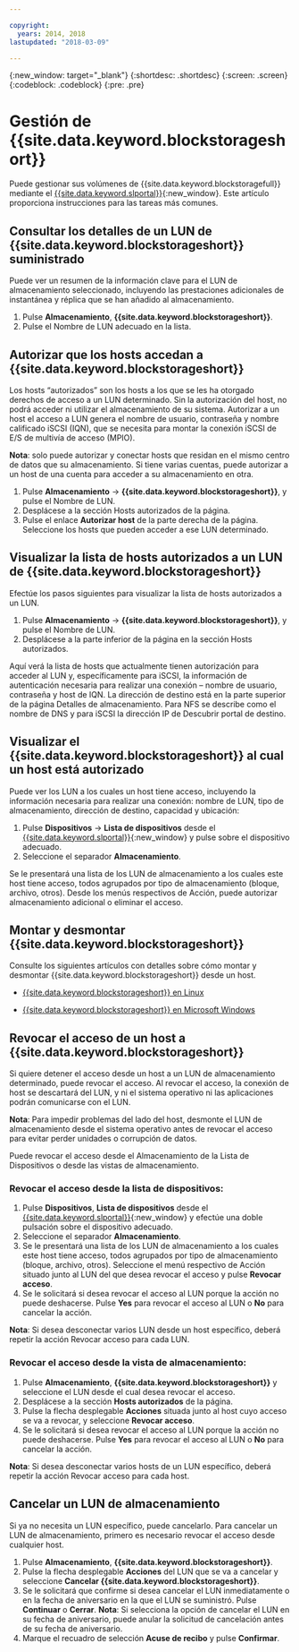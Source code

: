 ```yaml
---

copyright:
  years: 2014, 2018
lastupdated: "2018-03-09"

---
```

{:new_window: target="_blank"}
{:shortdesc: .shortdesc}
{:screen: .screen}
{:codeblock: .codeblock}
{:pre: .pre}

# Gestión de {{site.data.keyword.blockstorageshort}}

Puede gestionar sus volúmenes de {{site.data.keyword.blockstoragefull}} mediante el [{{site.data.keyword.slportal}}](https://control.softlayer.com/){:new_window}. Este artículo proporciona instrucciones para las tareas más comunes.

## Consultar los detalles de un LUN de {{site.data.keyword.blockstorageshort}} suministrado

Puede ver un resumen de la información clave para el LUN de almacenamiento seleccionado, incluyendo las prestaciones adicionales de instantánea y réplica que se han añadido al almacenamiento.

1. Pulse **Almacenamiento**, **{{site.data.keyword.blockstorageshort}}**.
2. Pulse el Nombre de LUN adecuado en la lista.

## Autorizar que los hosts accedan a {{site.data.keyword.blockstorageshort}}

Los hosts “autorizados” son los hosts a los que se les ha otorgado derechos de acceso a un LUN determinado. Sin la autorización del host, no podrá acceder ni utilizar el almacenamiento de su sistema. Autorizar a un host el acceso a LUN genera el nombre de usuario, contraseña y nombre calificado iSCSI (IQN), que se necesita para montar la conexión iSCSI de E/S de multivía de acceso (MPIO).

**Nota**: solo puede autorizar y conectar hosts que residan en el mismo centro de datos que su almacenamiento. Si tiene varias cuentas, puede autorizar a un host de una cuenta para acceder a su almacenamiento en otra.

1. Pulse **Almacenamiento** -> **{{site.data.keyword.blockstorageshort}}**, y pulse el Nombre de LUN.
2. Desplácese a la sección Hosts autorizados de la página.
3. Pulse el enlace **Autorizar host** de la parte derecha de la página. Seleccione los hosts que pueden acceder a ese LUN determinado.

 

## Visualizar la lista de hosts autorizados a un LUN de {{site.data.keyword.blockstorageshort}}

Efectúe los pasos siguientes para visualizar la lista de hosts autorizados a un LUN.

1. Pulse **Almacenamiento** -> **{{site.data.keyword.blockstorageshort}}**, y pulse el Nombre de LUN.
2. Desplácese a la parte inferior de la página en la sección Hosts autorizados.

Aquí verá la lista de hosts que actualmente tienen autorización para acceder al LUN y, específicamente para iSCSI, la información de autenticación necesaria para realizar una conexión – nombre de usuario, contraseña y host de IQN. La dirección de destino está en la parte superior de la página Detalles de almacenamiento. Para NFS se describe como el nombre de DNS y para iSCSI la dirección IP de Descubrir portal de destino.

 

## Visualizar el {{site.data.keyword.blockstorageshort}} al cual un host está autorizado

Puede ver los LUN a los cuales un host tiene acceso, incluyendo la información necesaria para realizar una conexión: nombre de LUN, tipo de almacenamiento, dirección de destino, capacidad y ubicación:

1. Pulse **Dispositivos** -> **Lista de dispositivos** desde el [{{site.data.keyword.slportal}}](http://control.softlayer.com/){:new_window} y pulse sobre el dispositivo adecuado.
2. Seleccione el separador **Almacenamiento**.

Se le presentará una lista de los LUN de almacenamiento a los cuales este host tiene acceso, todos agrupados por tipo de almacenamiento (bloque, archivo, otros). Desde los menús respectivos de Acción, puede autorizar almacenamiento adicional o eliminar el acceso.

 

## Montar y desmontar {{site.data.keyword.blockstorageshort}}

Consulte los siguientes artículos con detalles sobre cómo montar y desmontar {{site.data.keyword.blockstorageshort}} desde un host.

- [{{site.data.keyword.blockstorageshort}} en Linux](accessing_block_storage_linux.html)

- [{{site.data.keyword.blockstorageshort}} en Microsoft Windows](accessing-block-storage-windows.html)

 

## Revocar el acceso de un host a {{site.data.keyword.blockstorageshort}}

Si quiere detener el acceso desde un host a un LUN de almacenamiento determinado, puede revocar el acceso. Al revocar el acceso, la conexión de host se descartará del LUN, y ni el sistema operativo ni las aplicaciones podrán comunicarse con el LUN.

**Nota**: Para impedir problemas del lado del host, desmonte el LUN de almacenamiento desde el sistema operativo antes de revocar el acceso para evitar perder unidades o corrupción de datos.

Puede revocar el acceso desde el Almacenamiento de la Lista de Dispositivos o desde las vistas de almacenamiento.

### Revocar el acceso desde la lista de dispositivos:

1. Pulse **Dispositivos**, **Lista de dispositivos** desde el [{{site.data.keyword.slportal}}](https://control.softlayer.com/){:new_window} y efectúe una doble pulsación sobre el dispositivo adecuado.
2. Seleccione el separador **Almacenamiento**.
3. Se le presentará una lista de los LUN de almacenamiento a los cuales este host tiene acceso, todos agrupados por tipo de almacenamiento (bloque, archivo, otros). Seleccione el menú respectivo de Acción situado junto al LUN del que desea revocar el acceso y pulse **Revocar acceso**.
4. Se le solicitará si desea revocar el acceso al LUN porque la acción no puede deshacerse. Pulse **Yes** para revocar el acceso al LUN o **No** para cancelar la acción.

**Nota**: Si desea desconectar varios LUN desde un host específico, deberá repetir la acción Revocar acceso para cada LUN.


### Revocar el acceso desde la vista de almacenamiento:

1. Pulse **Almacenamiento**, **{{site.data.keyword.blockstorageshort}}** y seleccione el LUN desde el cual desea revocar el acceso.
2. Desplácese a la sección **Hosts autorizados** de la página.
3. Pulse la flecha desplegable **Acciones** situada junto al host cuyo acceso se va a revocar, y seleccione **Revocar acceso**.
4. Se le solicitará si desea revocar el acceso al LUN porque la acción no puede deshacerse. Pulse **Yes** para revocar el acceso al LUN o **No** para cancelar la acción.

**Nota**: Si desea desconectar varios hosts de un LUN específico, deberá repetir la acción Revocar acceso para cada host.

 

## Cancelar un LUN de almacenamiento

Si ya no necesita un LUN específico, puede cancelarlo. Para cancelar un LUN de almacenamiento, primero es necesario revocar el acceso desde cualquier host.

1. Pulse **Almacenamiento**, **{{site.data.keyword.blockstorageshort}}**.
2. Pulse la flecha desplegable **Acciones** del LUN que se va a cancelar y seleccione **Cancelar {{site.data.keyword.blockstorageshort}}**.
3. Se le solicitará que confirme si desea cancelar el LUN inmediatamente o en la fecha de aniversario en la que el LUN se suministró. Pulse **Continuar** o **Cerrar**.
**Nota**: Si selecciona la opción de cancelar el LUN en su fecha de aniversario, puede anular la solicitud de cancelación antes de su fecha de aniversario.
4. Marque el recuadro de selección **Acuse de recibo** y pulse **Confirmar**.

 

